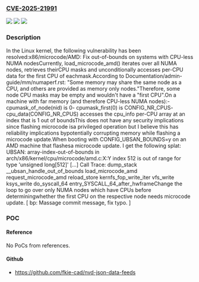 ### [CVE-2025-21991](https://cve.mitre.org/cgi-bin/cvename.cgi?name=CVE-2025-21991)
![](https://img.shields.io/static/v1?label=Product&message=Linux&color=blue)
![](https://img.shields.io/static/v1?label=Version&message=d576547f489c935b9897d4acf8beee3325dea8a5%3C%20ec52240622c4d218d0240079b7c1d3ec2328a9f4%20&color=brighgreen)
![](https://img.shields.io/static/v1?label=Vulnerability&message=n%2Fa&color=brighgreen)

### Description

In the Linux kernel, the following vulnerability has been resolved:x86/microcode/AMD: Fix out-of-bounds on systems with CPU-less NUMA nodesCurrently, load_microcode_amd() iterates over all NUMA nodes, retrieves theirCPU masks and unconditionally accesses per-CPU data for the first CPU of eachmask.According to Documentation/admin-guide/mm/numaperf.rst:  "Some memory may share the same node as a CPU, and others are provided as  memory only nodes."Therefore, some node CPU masks may be empty and wouldn't have a "first CPU".On a machine with far memory (and therefore CPU-less NUMA nodes):- cpumask_of_node(nid) is 0- cpumask_first(0) is CONFIG_NR_CPUS- cpu_data(CONFIG_NR_CPUS) accesses the cpu_info per-CPU array at an  index that is 1 out of boundsThis does not have any security implications since flashing microcode isa privileged operation but I believe this has reliability implications bypotentially corrupting memory while flashing a microcode update.When booting with CONFIG_UBSAN_BOUNDS=y on an AMD machine that flashesa microcode update. I get the following splat:  UBSAN: array-index-out-of-bounds in arch/x86/kernel/cpu/microcode/amd.c:X:Y  index 512 is out of range for type 'unsigned long[512]'  [...]  Call Trace:   dump_stack   __ubsan_handle_out_of_bounds   load_microcode_amd   request_microcode_amd   reload_store   kernfs_fop_write_iter   vfs_write   ksys_write   do_syscall_64   entry_SYSCALL_64_after_hwframeChange the loop to go over only NUMA nodes which have CPUs before determiningwhether the first CPU on the respective node needs microcode update.  [ bp: Massage commit message, fix typo. ]

### POC

#### Reference
No PoCs from references.

#### Github
- https://github.com/fkie-cad/nvd-json-data-feeds

